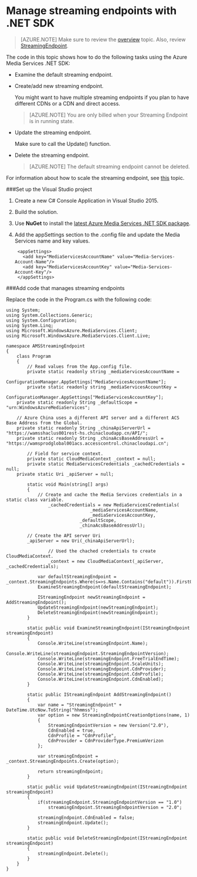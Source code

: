 <properties
    pageTitle="Manage streaming endpoints with .NET SDK. | Azure"
    description="This topic shows how to manage streaming endpoints with the Azure portal."
    services="media-services"
    documentationcenter=""
    author="Juliako"
    writer="juliako"
    manager="erikre"
    editor="" />
<tags
    ms.assetid="0da34a97-f36c-48d0-8ea2-ec12584a2215"
    ms.service="media-services"
    ms.workload="media"
    ms.tgt_pltfrm="na"
    ms.devlang="na"
    ms.topic="article"
    ms.date="01/05/2017"
    wacn.date=""
    ms.author="juliako" />

# Manage streaming endpoints with .NET SDK

>[AZURE.NOTE]
>Make sure to review the [overview](/documentation/articles/media-services-streaming-endpoints-overview/) topic. Also, review [StreamingEndpoint](https://docs.microsoft.com/rest/api/media/operations/streamingendpoint).

The code in this topic shows how to do the following tasks using the Azure Media Services .NET SDK:

- Examine the default streaming endpoint.
- Create/add new streaming endpoint.

	You might want to have multiple streaming endpoints if you plan to have different CDNs or a CDN and direct access.

	> [AZURE.NOTE]
	> You are only billed when your Streaming Endpoint is in running state.
	
- Update the streaming endpoint.
	
	Make sure to call the Update() function.

- Delete the streaming endpoint.

	>[AZURE.NOTE]
	>The default streaming endpoint cannot be deleted.

For information about how to scale the streaming endpoint, see [this](/documentation/articles/media-services-portal-scale-streaming-endpoints/) topic.


###Set up the Visual Studio project

1. Create a new C# Console Application in Visual Studio 2015.  
2. Build the solution.
3. Use **NuGet** to install the [latest Azure Media Services .NET SDK package](https://www.nuget.org/packages/windowsazure.mediaservices/).   
4. Add the appSettings section to the .config file and update the Media Services name and key values. 
	
		<appSettings>
		  <add key="MediaServicesAccountName" value="Media-Services-Account-Name"/>
		  <add key="MediaServicesAccountKey" value="Media-Services-Account-Key"/>
		</appSettings>

###Add code that manages streaming endpoints
	
Replace the code in the Program.cs with the following code:

	using System;
	using System.Collections.Generic;
	using System.Configuration;
	using System.Linq;
	using Microsoft.WindowsAzure.MediaServices.Client;
	using Microsoft.WindowsAzure.MediaServices.Client.Live;
	
	namespace AMSStreamingEndpoint
	{
	    class Program
	    {
	        // Read values from the App.config file.
	        private static readonly string _mediaServicesAccountName =
	            ConfigurationManager.AppSettings["MediaServicesAccountName"];
	        private static readonly string _mediaServicesAccountKey =
	            ConfigurationManager.AppSettings["MediaServicesAccountKey"];
		private static readonly String _defaultScope = "urn:WindowsAzureMediaServices";
		
		// Azure China uses a different API server and a different ACS Base Address from the Global.
		private static readonly String _chinaApiServerUrl = "https://wamsshaclus001rest-hs.chinacloudapp.cn/API/";
		private static readonly String _chinaAcsBaseAddressUrl = "https://wamsprodglobal001acs.accesscontrol.chinacloudapi.cn";
		
	        // Field for service context.
	        private static CloudMediaContext _context = null;
	        private static MediaServicesCredentials _cachedCredentials = null;
		private static Uri _apiServer = null;
	
	        static void Main(string[] args)
	        {
	            // Create and cache the Media Services credentials in a static class variable.
                	_cachedCredentials = new MediaServicesCredentials(
                                	_mediaServicesAccountName,
                                	_mediaServicesAccountKey,
								_defaultScope,
								_chinaAcsBaseAddressUrl);

		    // Create the API server Uri
		    _apiServer = new Uri(_chinaApiServerUrl);

                    // Used the chached credentials to create CloudMediaContext.
                    _context = new CloudMediaContext(_apiServer, _cachedCredentials);
	
	            var defaultStreamingEndpoint = _context.StreamingEndpoints.Where(s=>s.Name.Contains("default")).FirstOrDefault();
	            ExamineStreamingEndpoint(defaultStreamingEndpoint);
	
	            IStreamingEndpoint newStreamingEndpoint = AddStreamingEndpoint();
	            UpdateStreamingEndpoint(newStreamingEndpoint);
	            DeleteStreamingEndpoint(newStreamingEndpoint);
	        }
	
	        static public void ExamineStreamingEndpoint(IStreamingEndpoint streamingEndpoint)
	        {
	            Console.WriteLine(streamingEndpoint.Name);
	            Console.WriteLine(streamingEndpoint.StreamingEndpointVersion);
	            Console.WriteLine(streamingEndpoint.FreeTrialEndTime);
	            Console.WriteLine(streamingEndpoint.ScaleUnits);
	            Console.WriteLine(streamingEndpoint.CdnProvider);
	            Console.WriteLine(streamingEndpoint.CdnProfile);
	            Console.WriteLine(streamingEndpoint.CdnEnabled);
	        }
	
	        static public IStreamingEndpoint AddStreamingEndpoint()
	        {
	            var name = "StreamingEndpoint" + DateTime.UtcNow.ToString("hhmmss");
	            var option = new StreamingEndpointCreationOptions(name, 1)
	            {
	                StreamingEndpointVersion = new Version("2.0"),
	                CdnEnabled = true,
	                CdnProfile = "CdnProfile",
	                CdnProvider = CdnProviderType.PremiumVerizon
	            };
	
	            var streamingEndpoint = _context.StreamingEndpoints.Create(option);
	
	            return streamingEndpoint;
	        }
	
	        static public void UpdateStreamingEndpoint(IStreamingEndpoint streamingEndpoint)
	        {
	            if(streamingEndpoint.StreamingEndpointVersion == "1.0")
	                streamingEndpoint.StreamingEndpointVersion = "2.0";
	
	            streamingEndpoint.CdnEnabled = false;
	            streamingEndpoint.Update();
	        }
	
	        static public void DeleteStreamingEndpoint(IStreamingEndpoint streamingEndpoint)
	        {
	            streamingEndpoint.Delete();
	        }
	    }
	}
	



